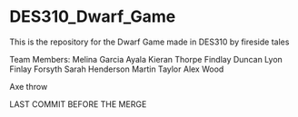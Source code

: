 # DES310_Dwarf_Game
This is the repository for the Dwarf Game made in DES310 by fireside tales

Team Members:
Melina Garcia Ayala
Kieran Thorpe
Findlay Duncan Lyon
Finlay Forsyth
Sarah Henderson
Martin Taylor
Alex Wood

Axe throw

LAST COMMIT BEFORE THE MERGE